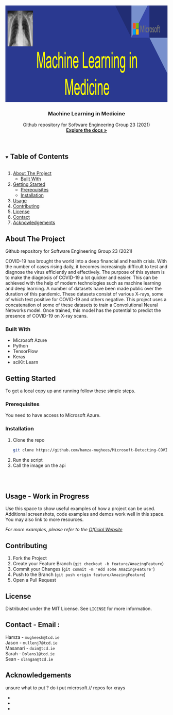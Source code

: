 

<!-- PROJECT SHIELDS -->
<!--
*** I'm using markdown "reference style" links for readability.
*** Reference links are enclosed in brackets [ ] instead of parentheses ( ).
*** See the bottom of this document for the declaration of the reference variables
*** for contributors-url, forks-url, etc. This is an optional, concise syntax you may use.
*** https://www.markdownguide.org/basic-syntax/#reference-style-links
-->


<!-- PROJECT LOGO -->
<br />
<p align="center">
  <a href="https://github.com/hamza-mughees/Microsoft-Detecting-COVID-19/tree/Readm">
    <img src="machineLearninglogo.PNG" alt="Logo" width="2000" height="300">
  </a>

  <h3 align="center">Machine Learning in Medicine </h3>

  <p align="center">
    Github repository for Software Engineering Group 23 (2021)
    <br />
    <a href="https://github.com/hamza-mughees/Microsoft-Detecting-COVID-19/tree/Readm"><strong>Explore the docs »</strong></a>
    <br />
    <br />
  </p>
</p>





<!-- TABLE OF CONTENTS -->
<details open="open">
  <summary><h2 style="display: inline-block">Table of Contents</h2></summary>
  <ol>
    <li>
      <a href="#about-the-project">About The Project</a>
      <ul>
        <li><a href="#built-with">Built With</a></li>
      </ul>
    </li>
    <li>
      <a href="#getting-started">Getting Started</a>
      <ul>
        <li><a href="#prerequisites">Prerequisites</a></li>
        <li><a href="#installation">Installation</a></li>
      </ul>
    </li>
    <li><a href="#usage">Usage</a></li>
    <li><a href="#contributing">Contributing</a></li>
    <li><a href="#license">License</a></li>
    <li><a href="#contact">Contact</a></li>
    <li><a href="#acknowledgements">Acknowledgements</a></li>
  </ol>
</details>



<!-- ABOUT THE PROJECT -->
## About The Project
Github repository for Software Engineering Group 23 (2021)

COVID-19 has brought the world into a deep financial and health crisis. With the number of cases rising daily, it becomes increasingly difficult to test and diagnose the virus efficiently and effectively. The purpose of this system is to make the diagnosis of COVID-19 a lot quicker and easier. This can be achieved with the help of modern technologies such as machine learning and deep learning. A number of datasets have been made public over the duration of this pandemic. These datasets consist of various X-rays, some of which test positive for COVID-19 and others negative. This project uses a concatenation of some of these datasets to train a Convolutional Neural Networks model. Once trained, this model has the potential to predict the presence of COVID-19 on X-ray scans.

<!-- [![Product Name Screen Shot][product-screenshot]](https://example.com) -->


### Built With

* Microsoft Azure
* Python
* TensorFlow
* Keras
* sciKit Learn
<!-- * scope to add more in future
* []() -->



<!-- GETTING STARTED -->
## Getting Started

To get a local copy up and running follow these simple steps.

### Prerequisites

You need to have access to Microsoft Azure.

### Installation

1. Clone the repo
   ```sh
   git clone https://github.com/hamza-mughees/Microsoft-Detecting-COVID-19.git
   ```
2. Run the script 
3. Call the image on the api
   ```



<!-- USAGE EXAMPLES -->
## Usage - Work in Progress

Use this space to show useful examples of how a project can be used. Additional screenshots, code examples and demos work well in this space. You may also link to more resources.

_For more examples, please refer to the [Official Website](https://fov.ie/)_





<!-- CONTRIBUTING -->
## Contributing

<!-- Contributions are what make the open source community such an amazing place to be learn, inspire, and create. Any contributions you make are **greatly appreciated**. -->

1. Fork the Project
2. Create your Feature Branch (`git checkout -b feature/AmazingFeature`)
3. Commit your Changes (`git commit -m 'Add some AmazingFeature'`)
4. Push to the Branch (`git push origin feature/AmazingFeature`)
5. Open a Pull Request



<!-- LICENSE -->
## License

Distributed under the MIT License. See `LICENSE` for more information.




<!-- CONTACT -->
## Contact - Email :

Hamza    - `mugheesh@tcd.ie`</br>
Jason    - `mullenj7@tcd.ie`</br>
Masanari - `doim@tcd.ie`</br>
Sarah  - `Dolans1@tcd.ie`</br>
Sean - `slangan@tcd.ie`</br>




<!-- ACKNOWLEDGEMENTS -->
## Acknowledgements 
unsure what to put ? do i put microsoft // repos for xrays
* []()
* []()
* []()





<!-- MARKDOWN LINKS & IMAGES -->
<!-- https://www.markdownguide.org/basic-syntax/#reference-style-links -->